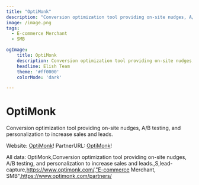 ```yaml
---
title: "OptiMonk"
description: "Conversion optimization tool providing on-site nudges, A/B testing, and personalization to increase sales and leads."
image: /image.png
tags:
  - E-commerce Merchant
  - SMB

ogImage:
    title: OptiMonk
    description: Conversion optimization tool providing on-site nudges, A/B testing, and personalization to increase sales and leads.
    headline: Elish Team
    theme: '#ff0000'
    colorMode: 'dark'

---
```


# OptiMonk

Conversion optimization tool providing on-site nudges, A/B testing, and personalization to increase sales and leads.

Website: [OptiMonk](https://www.optimonk.com/)!
PartnerURL: [OptiMonk](https://www.optimonk.com/partners/)!

All data:
OptiMonk,Conversion optimization tool providing on-site nudges, A/B testing, and personalization to increase sales and leads.,S,lead-capture,https://www.optimonk.com/,"E-commerce Merchant, SMB",https://www.optimonk.com/partners/